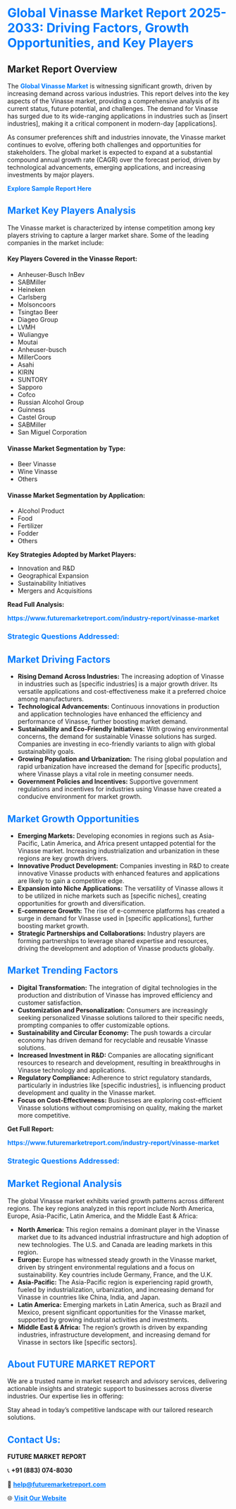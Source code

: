 <h1 style="color: #007BFF;">Global Vinasse Market Report 2025-2033: Driving Factors, Growth Opportunities, and Key Players</h1>

<section id="overview">
<h2>Market Report Overview</h2>
<p>The <a href="https://www.futuremarketreport.com/industry-report/vinasse-market" style="color: #007BFF; text-decoration: none;"><strong>Global Vinasse Market</strong></a> is witnessing significant growth, driven by increasing demand across various industries. This report delves into the key aspects of the Vinasse market, providing a comprehensive analysis of its current status, future potential, and challenges. The demand for Vinasse has surged due to its wide-ranging applications in industries such as [insert industries], making it a critical component in modern-day [applications].</p>
<p>As consumer preferences shift and industries innovate, the Vinasse market continues to evolve, offering both challenges and opportunities for stakeholders. The global market is expected to expand at a substantial compound annual growth rate (CAGR) over the forecast period, driven by technological advancements, emerging applications, and increasing investments by major players.</p>
</section>

<section id="overview">
<p><a href="https://www.futuremarketreport.com/request-sample/reportId=83360" style="color: #007BFF; text-decoration: none;"><strong>Explore Sample Report Here</strong></a></p>
</section>

<section id="key-players">
<h2 style="color: #007BFF;">Market Key Players Analysis</h2>
<p>The Vinasse market is characterized by intense competition among key players striving to capture a larger market share. Some of the leading companies in the market include:</p>
<h4>Key Players Covered in the Vinasse Report:</h4>
<ul><li>Anheuser-Busch InBev</li><li>SABMiller</li><li>Heineken</li><li>Carlsberg</li><li>Molsoncoors</li><li>Tsingtao Beer</li><li>Diageo Group</li><li>LVMH</li><li>Wuliangye</li><li>Moutai</li><li>Anheuser-busch</li><li>MillerCoors</li><li>Asahi</li><li>KIRIN</li><li>SUNTORY</li><li>Sapporo</li><li>Cofco</li><li>Russian Alcohol Group</li><li>Guinness</li><li>Castel Group</li><li>SABMiller</li><li>San Miguel Corporation</li></ul>
<h4>Vinasse Market Segmentation by Type:</h4>
<ul><li>Beer Vinasse</li><li>Wine Vinasse</li><li>Others</li></ul>

<h4>Vinasse Market Segmentation by Application:</h4>
<ul><li>Alcohol Product</li><li>Food</li><li>Fertilizer</li><li>Fodder</li><li>Others</li></ul>
<p><strong>Key Strategies Adopted by Market Players:</strong></p>
<ul>
<li>Innovation and R&D</li>
<li>Geographical Expansion</li>
<li>Sustainability Initiatives</li>
<li>Mergers and Acquisitions</li>
</ul>
</section>

<section>
<p><strong>Read Full Analysis: </strong></p><a href="https://www.futuremarketreport.com/industry-report/vinasse-market" style="color: #007BFF; text-decoration: none;"><strong>https://www.futuremarketreport.com/industry-report/vinasse-market</strong></a>
<h3 style="color: #007BFF;">Strategic Questions Addressed:</h3>
</section>

<section id="driving-factors">
<h2 style="color: #007BFF;">Market Driving Factors</h2>
<ul>
<li><strong>Rising Demand Across Industries:</strong> The increasing adoption of Vinasse in industries such as [specific industries] is a major growth driver. Its versatile applications and cost-effectiveness make it a preferred choice among manufacturers.</li>
<li><strong>Technological Advancements:</strong> Continuous innovations in production and application technologies have enhanced the efficiency and performance of Vinasse, further boosting market demand.</li>
<li><strong>Sustainability and Eco-Friendly Initiatives:</strong> With growing environmental concerns, the demand for sustainable Vinasse solutions has surged. Companies are investing in eco-friendly variants to align with global sustainability goals.</li>
<li><strong>Growing Population and Urbanization:</strong> The rising global population and rapid urbanization have increased the demand for [specific products], where Vinasse plays a vital role in meeting consumer needs.</li>
<li><strong>Government Policies and Incentives:</strong> Supportive government regulations and incentives for industries using Vinasse have created a conducive environment for market growth.</li>
</ul>
</section>

<section id="growth-opportunities">
<h2 style="color: #007BFF;">Market Growth Opportunities</h2>
<ul>
<li><strong>Emerging Markets:</strong> Developing economies in regions such as Asia-Pacific, Latin America, and Africa present untapped potential for the Vinasse market. Increasing industrialization and urbanization in these regions are key growth drivers.</li>
<li><strong>Innovative Product Development:</strong> Companies investing in R&D to create innovative Vinasse products with enhanced features and applications are likely to gain a competitive edge.</li>
<li><strong>Expansion into Niche Applications:</strong> The versatility of Vinasse allows it to be utilized in niche markets such as [specific niches], creating opportunities for growth and diversification.</li>
<li><strong>E-commerce Growth:</strong> The rise of e-commerce platforms has created a surge in demand for Vinasse used in [specific applications], further boosting market growth.</li>
<li><strong>Strategic Partnerships and Collaborations:</strong> Industry players are forming partnerships to leverage shared expertise and resources, driving the development and adoption of Vinasse products globally.</li>
</ul>
</section>

<section id="trending-factors">
<h2 style="color: #007BFF;">Market Trending Factors</h2>
<ul>
<li><strong>Digital Transformation:</strong> The integration of digital technologies in the production and distribution of Vinasse has improved efficiency and customer satisfaction.</li>
<li><strong>Customization and Personalization:</strong> Consumers are increasingly seeking personalized Vinasse solutions tailored to their specific needs, prompting companies to offer customizable options.</li>
<li><strong>Sustainability and Circular Economy:</strong> The push towards a circular economy has driven demand for recyclable and reusable Vinasse solutions.</li>
<li><strong>Increased Investment in R&D:</strong> Companies are allocating significant resources to research and development, resulting in breakthroughs in Vinasse technology and applications.</li>
<li><strong>Regulatory Compliance:</strong> Adherence to strict regulatory standards, particularly in industries like [specific industries], is influencing product development and quality in the Vinasse market.</li>
<li><strong>Focus on Cost-Effectiveness:</strong> Businesses are exploring cost-efficient Vinasse solutions without compromising on quality, making the market more competitive.</li>
</ul>
</section>

<section>
<p><strong>Get Full Report: </strong></p><a href="https://www.futuremarketreport.com/industry-report/vinasse-market" style="color: #007BFF; text-decoration: none;"><strong>https://www.futuremarketreport.com/industry-report/vinasse-market</strong></a>
<h3 style="color: #007BFF;">Strategic Questions Addressed:</h3>
</section>


<section id="regional-analysis">
<h2 style="color: #007BFF;">Market Regional Analysis</h2>
<p>The global Vinasse market exhibits varied growth patterns across different regions. The key regions analyzed in this report include North America, Europe, Asia-Pacific, Latin America, and the Middle East & Africa:</p>
<ul>
<li><strong>North America:</strong> This region remains a dominant player in the Vinasse market due to its advanced industrial infrastructure and high adoption of new technologies. The U.S. and Canada are leading markets in this region.</li>
<li><strong>Europe:</strong> Europe has witnessed steady growth in the Vinasse market, driven by stringent environmental regulations and a focus on sustainability. Key countries include Germany, France, and the U.K.</li>
<li><strong>Asia-Pacific:</strong> The Asia-Pacific region is experiencing rapid growth, fueled by industrialization, urbanization, and increasing demand for Vinasse in countries like China, India, and Japan.</li>
<li><strong>Latin America:</strong> Emerging markets in Latin America, such as Brazil and Mexico, present significant opportunities for the Vinasse market, supported by growing industrial activities and investments.</li>
<li><strong>Middle East & Africa:</strong> The region’s growth is driven by expanding industries, infrastructure development, and increasing demand for Vinasse in sectors like [specific sectors].</li>
</ul>
</section>

<footer>
<h2 style="color: #007BFF;">About FUTURE MARKET REPORT</h2>
<p>We are a trusted name in market research and advisory services, delivering actionable insights and strategic support to businesses across diverse industries. Our expertise lies in offering:</p>

<p>Stay ahead in today’s competitive landscape with our tailored research solutions.</p>

<h2 style="color: #007BFF;">Contact Us:</h2>
<p><strong>FUTURE MARKET REPORT</strong></p>
<p>📞 <strong>+91 (883) 074-8030</strong></p>
<p>📧 <strong><a href="mailto:help@futuremarketreport.com" style="color: #007BFF;">help@futuremarketreport.com</a></strong></p>
<p>🌐 <strong><a href="https://www.futuremarketreport.com/" style="color: #007BFF;">Visit Our Website</a></strong></p>
</footer>